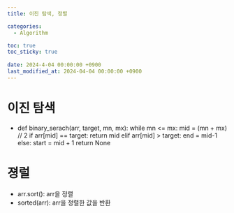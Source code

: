 ```yaml
---
title: 이진 탐색, 정렬

categories:
  - Algorithm

toc: true
toc_sticky: true
 
date: 2024-4-04 00:00:00 +0900
last_modified_at: 2024-04-04 00:00:00 +0900
---
```

# 이진 탐색
- def binary_serach(arr, target, mn, mx):
    while mn <= mx:
        mid = (mn + mx) // 2
        if arr[mid] == target:
            return mid
        elif arr[mid] > target:
            end = mid-1
        else:
            start = mid + 1
    return None

# 졍럴
- arr.sort(): arr을 정렬
- sorted(arr): arr을 정렬한 값을 반환